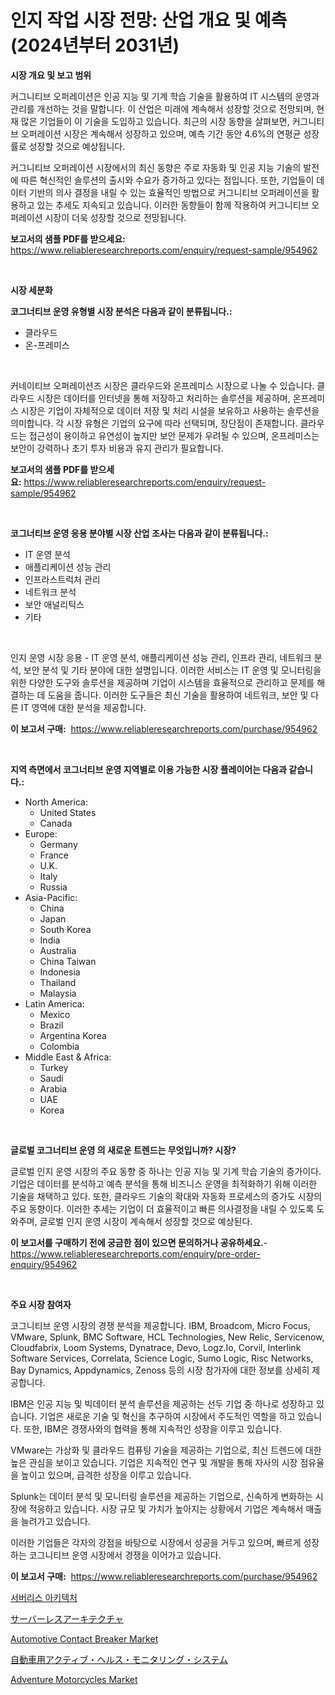 <p><h1>인지 작업 시장 전망: 산업 개요 및 예측 (2024년부터 2031년)</h1></p><p><strong>시장 개요 및 보고 범위</strong></p>
<p><p>커그니티브 오퍼레이션은 인공 지능 및 기계 학습 기술을 활용하여 IT 시스템의 운영과 관리를 개선하는 것을 말합니다. 이 산업은 미래에 계속해서 성장할 것으로 전망되며, 현재 많은 기업들이 이 기술을 도입하고 있습니다. 최근의 시장 동향을 살펴보면, 커그니티브 오퍼레이션 시장은 계속해서 성장하고 있으며, 예측 기간 동안 4.6%의 연평균 성장률로 성장할 것으로 예상됩니다. </p><p>커그니티브 오퍼레이션 시장에서의 최신 동향은 주로 자동화 및 인공 지능 기술의 발전에 따른 혁신적인 솔루션의 출시와 수요가 증가하고 있다는 점입니다. 또한, 기업들이 데이터 기반의 의사 결정을 내릴 수 있는 효율적인 방법으로 커그니티브 오퍼레이션을 활용하고 있는 추세도 지속되고 있습니다. 이러한 동향들이 함께 작용하여 커그니티브 오퍼레이션 시장이 더욱 성장할 것으로 전망됩니다.</p></p>
<p><strong>보고서의 샘플 PDF를 받으세요:</strong> <a href="https://www.reliableresearchreports.com/enquiry/request-sample/954962">https://www.reliableresearchreports.com/enquiry/request-sample/954962</a></p>
<p>&nbsp;</p>
<p><strong>시장 세분화</strong></p>
<p><strong>코그너티브 운영 유형별 시장 분석은 다음과 같이 분류됩니다.:</strong></p>
<p><ul><li>클라우드</li><li>온-프레미스</li></ul></p>
<p>&nbsp;</p>
<p><p>커네이티브 오퍼레이션즈 시장은 클라우드와 온프레미스 시장으로 나눌 수 있습니다. 클라우드 시장은 데이터를 인터넷을 통해 저장하고 처리하는 솔루션을 제공하며, 온프레미스 시장은 기업이 자체적으로 데이터 저장 및 처리 시설을 보유하고 사용하는 솔루션을 의미합니다. 각 시장 유형은 기업의 요구에 따라 선택되며, 장단점이 존재합니다. 클라우드는 접근성이 용이하고 유연성이 높지만 보안 문제가 우려될 수 있으며, 온프레미스는 보안이 강력하나 초기 투자 비용과 유지 관리가 필요합니다.</p></p>
<p><strong>보고서의 샘플 PDF를 받으세요:</strong>&nbsp;<a href="https://www.reliableresearchreports.com/enquiry/request-sample/954962">https://www.reliableresearchreports.com/enquiry/request-sample/954962</a></p>
<p>&nbsp;</p>
<p><strong> 코그너티브 운영 응용 분야별 시장 산업 조사는 다음과 같이 분류됩니다.:</strong></p>
<p><ul><li>IT 운영 분석</li><li>애플리케이션 성능 관리</li><li>인프라스트럭처 관리</li><li>네트워크 분석</li><li>보안 애널리틱스</li><li>기타</li></ul></p>
<p>&nbsp;</p>
<p><p>인지 운영 시장 응용 - IT 운영 분석, 애플리케이션 성능 관리, 인프라 관리, 네트워크 분석, 보안 분석 및 기타 분야에 대한 설명입니다. 이러한 서비스는 IT 운영 및 모니터링을 위한 다양한 도구와 솔루션을 제공하며 기업이 시스템을 효율적으로 관리하고 문제를 해결하는 데 도움을 줍니다. 이러한 도구들은 최신 기술을 활용하여 네트워크, 보안 및 다른 IT 영역에 대한 분석을 제공합니다.</p></p>
<p><strong>이 보고서 구매:</strong>&nbsp; <a href="https://www.reliableresearchreports.com/purchase/954962">https://www.reliableresearchreports.com/purchase/954962</a></p>
<p>&nbsp;</p>
<p><strong>지역 측면에서 코그너티브 운영 지역별로 이용 가능한 시장 플레이어는 다음과 같습니다.:</strong></p>
<p><ul>
    <li>
        North America:
        <ul>
            <li>United States</li>
            <li>Canada</li>
        </ul>
    </li>
    <li>
        Europe:
        <ul>
            <li>Germany</li>
            <li>France</li>
            <li>U.K.</li>
            <li>Italy</li>
            <li>Russia</li>
        </ul>
    </li>
    <li>
        Asia-Pacific:
        <ul>
            <li>China</li>
            <li>Japan</li>
            <li>South Korea</li>
            <li>India</li>
            <li>Australia</li>
            <li>China Taiwan</li>
            <li>Indonesia</li>
            <li>Thailand</li>
            <li>Malaysia</li>
        </ul>
    </li>
    <li>
        Latin America:
        <ul>
            <li>Mexico</li>
            <li>Brazil</li>
            <li>Argentina Korea</li>
            <li>Colombia</li>
        </ul>
    </li>
    <li>
        Middle East & Africa:
        <ul>
            <li>Turkey</li>
            <li>Saudi</li>
            <li>Arabia</li>
            <li>UAE</li>
            <li>Korea</li>
        </ul>
    </li>
    </ul></p>
<p>&nbsp;</p>
<p><strong>글로벌 코그너티브 운영 의 새로운 트렌드는 무엇입니까? 시장?</strong></p>
<p><p>글로벌 인지 운영 시장의 주요 동향 중 하나는 인공 지능 및 기계 학습 기술의 증가이다. 기업은 데이터를 분석하고 예측 분석을 통해 비즈니스 운영을 최적화하기 위해 이러한 기술을 채택하고 있다. 또한, 클라우드 기술의 확대와 자동화 프로세스의 증가도 시장의 주요 동향이다. 이러한 추세는 기업이 더 효율적이고 빠른 의사결정을 내릴 수 있도록 도와주며, 글로벌 인지 운영 시장이 계속해서 성장할 것으로 예상된다.</p></p>
<p><strong>이 보고서를 구매하기 전에 궁금한 점이 있으면 문의하거나 공유하세요.</strong>- <a href="https://www.reliableresearchreports.com/enquiry/pre-order-enquiry/954962">https://www.reliableresearchreports.com/enquiry/pre-order-enquiry/954962</a></p>
<p>&nbsp;</p>
<p><strong>주요 시장 참여자</strong></p>
<p><p>코그니티브 운영 시장의 경쟁 분석을 제공합니다. IBM, Broadcom, Micro Focus, VMware, Splunk, BMC Software, HCL Technologies, New Relic, Servicenow, Cloudfabrix, Loom Systems, Dynatrace, Devo, Logz.Io, Corvil, Interlink Software Services, Correlata, Science Logic, Sumo Logic, Risc Networks, Bay Dynamics, Appdynamics, Zenoss 등의 시장 참가자에 대한 정보를 상세히 제공합니다.</p><p>IBM은 인공 지능 및 빅데이터 분석 솔루션을 제공하는 선두 기업 중 하나로 성장하고 있습니다. 기업은 새로운 기술 및 혁신을 추구하여 시장에서 주도적인 역할을 하고 있습니다. 또한, IBM은 경쟁사와의 협력을 통해 지속적인 성장을 이루고 있습니다.</p><p>VMware는 가상화 및 클라우드 컴퓨팅 기술을 제공하는 기업으로, 최신 트렌드에 대한 높은 관심을 보이고 있습니다. 기업은 지속적인 연구 및 개발을 통해 자사의 시장 점유율을 높이고 있으며, 급격한 성장을 이루고 있습니다.</p><p>Splunk는 데이터 분석 및 모니터링 솔루션을 제공하는 기업으로, 신속하게 변화하는 시장에 적응하고 있습니다. 시장 규모 및 가치가 높아지는 상황에서 기업은 계속해서 매출을 늘려가고 있습니다.</p><p>이러한 기업들은 각자의 강점을 바탕으로 시장에서 성공을 거두고 있으며, 빠르게 성장하는 코그니티브 운영 시장에서 경쟁을 이어가고 있습니다.</p></p>
<p><strong>이 보고서 구매:</strong>&nbsp;&nbsp;<a href="https://www.reliableresearchreports.com/purchase/954962">https://www.reliableresearchreports.com/purchase/954962</a></p>
<p><p><a href="https://github.com/vsoq0zknh59/Market-Research-Report-List-1/blob/main/7932562185371.md">서버리스 아키텍처</a></p><p><a href="https://github.com/bevdtkn4419963/Market-Research-Report-List-1/blob/main/2422798185376.md">サーバーレスアーキテクチャ</a></p><p><a href="https://issuu.com/reportprime-2/docs/automotive-contact-breaker-market-size-2030.pptx">Automotive Contact Breaker Market</a></p><p><a href="https://github.com/lababdou/Market-Research-Report-List-2/blob/main/9314158185375.md">自動車用アクティブ・ヘルス・モニタリング・システム</a></p><p><a href="https://view.publitas.com/reportprime-1/adventure-motorcycles-market-size-reflecting-a-forecast-till-2031-market-by-type-by-application-and-by-geography/">Adventure Motorcycles Market</a></p></p>

